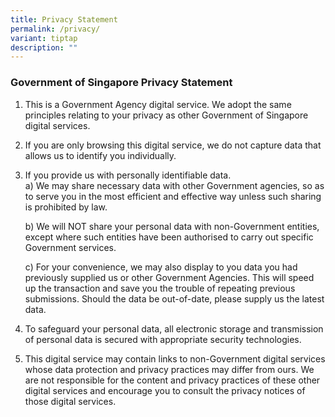 ```yaml
---
title: Privacy Statement
permalink: /privacy/
variant: tiptap
description: ""
---
```

<h3><strong>Government of Singapore Privacy Statement</strong></h3>
<ol>
<li>
<p>This is a Government Agency digital service. We adopt the same principles
relating to your privacy as other Government of Singapore digital services.</p>
<p></p>
</li>
<li>
<p>If you are only browsing this digital service, we do not capture data
that allows us to identify you individually.</p>
<p></p>
</li>
<li>
<p>If you provide us with personally identifiable data.
<br>a) We may share necessary data with other Government agencies, so as to
serve you in the most efficient and effective way unless such sharing is
prohibited by law.</p>
<p>b) We will NOT share your personal data with non-Government entities,
except where such entities have been authorised to carry out specific Government
services.</p>
<p>c) For your convenience, we may also display to you data you had previously
supplied us or other Government Agencies. This will speed up the transaction
and save you the trouble of repeating previous submissions. Should the
data be out-of-date, please supply us the latest data.</p>
<p></p>
</li>
<li>
<p>To safeguard your personal data, all electronic storage and transmission
of personal data is secured with appropriate security technologies.</p>
<p></p>
</li>
<li>
<p>This digital service may contain links to non-Government digital services
whose data protection and privacy practices may differ from ours. We are
not responsible for the content and privacy practices of these other digital
services and encourage you to consult the privacy notices of those digital
services.</p>
</li>
</ol>
<p></p>